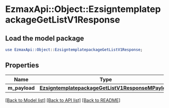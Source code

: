 # EzmaxApi::Object::EzsigntemplatepackageGetListV1Response

## Load the model package
```perl
use EzmaxApi::Object::EzsigntemplatepackageGetListV1Response;
```

## Properties
Name | Type | Description | Notes
------------ | ------------- | ------------- | -------------
**m_payload** | [**EzsigntemplatepackageGetListV1ResponseMPayload**](EzsigntemplatepackageGetListV1ResponseMPayload.md) |  | 

[[Back to Model list]](../README.md#documentation-for-models) [[Back to API list]](../README.md#documentation-for-api-endpoints) [[Back to README]](../README.md)


